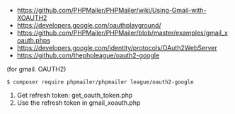 - https://github.com/PHPMailer/PHPMailer/wiki/Using-Gmail-with-XOAUTH2
- https://developers.google.com/oauthplayground/
- https://github.com/PHPMailer/PHPMailer/blob/master/examples/gmail_xoauth.phps
- https://developers.google.com/identity/protocols/OAuth2WebServer
- https://github.com/thephpleague/oauth2-google

(for gmail. OAUTH2)
```
$ composer require phpmailer/phpmailer league/oauth2-google
```

1. Get refresh token: get_oauth_token.php
2. Use the refresh token in gmail_xoauth.php
